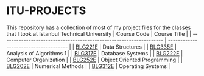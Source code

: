 # ITU-PROJECTS
This repository has a collection of most of my project files for the classes that I took at Istanbul Technical University 
| Course Code                                                        | Course Title                          |
| ------------------------------------------------------------------ | ------------------------------------- |
| [BLG221E](./Data%20of%Structures%201/)                             | Data Structures                       |
| [BLG335E](./Analysis%20of%20Algorithms%201/)                       | Analysis of Algorithms 1              |
| [BLG317E](https://github.com/omeryldzk/DatabaseProject)            | Database Systems                      |
| [BLG222E](./Computer%20Organization/)                              | Computer Organization                 |
| [BLG252E](./Object%20Oriented%20Programming/)                      | Object Oriented Programming           |
| [BLG202E](./Numerical%20Methods/)                                  | Numerical Methods                     |
| [BLG312E](./Operating%20Systems/)                                  | Operating Systems                     |
